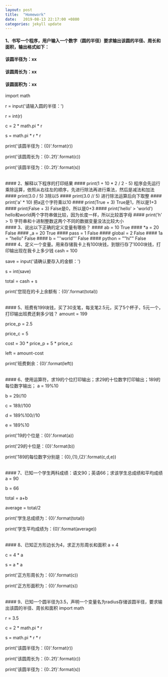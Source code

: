 ```yaml
---
layout: post
title:  "Homework"
date:   2019-08-13 22:17:00 +0800
categories: jekyll update
---
```

#### 1、书写一个程序，用户输入一个数字（圆的半径）要求输出该圆的半径、周长和面积，输出格式如下：

#### 该圆半径为：xx
#### 该圆周长为：xx
#### 该圆面积为：xx


import math

r = input('请输入圆的半径：')

r = int(r)

c = 2 * math.pi * r

s = math.pi * r * r

print('该圆半径为：{0}'.format(r))

print('该圆周长为：{0:.2f}'.format(c))

print('该圆半径为：{0:.2f}'.format(s))

<br/>
#### 2、解释以下程序的打印结果
#### print(1 + 10 * 2 / 2 - 5)
程序会先运行乘除运算，依照从右往左的顺序，先进行除法再进行乘法，然后是减法和加法
#### print(3.0 / 5)
3除以5
#### print(3.0 // 5)
进行除法运算后向下取整
#### print('a' * 10)
把a这个字符乘以10
#### print(True + 3)
True是1，所以是1+3
#### print(False + 3)
False是0，所以是0+3
#### print('hello' > 'world')
hello和world两个字符串做比较，因为长度一样，所以比较首字母
#### print('h' > 1)
字符串和十进制整数这两个不同的数据变量没法比较大小

<br/>
#### 3、说出以下正确的定义变量有哪些？
#### ab = 10
True
#### *a = 20
False
#### _a = 20
True
#### pass = 1
False
#### global = 2
False
#### 1a = "hello"
False
#### b = '''world'''
False
#### python = ""hi""
False

<br/>
#### 4、定义一个变量。用来存储我卡上有100块钱，到银行存了1000块钱，打印输出现在我卡上多少钱
cash = 100

save = input('请确认要存入的金额：')

s = int(save)

total = cash + s

print('您现在的卡上余额有：{0}'.format(total))

<br/>
#### 5、班费有199块钱，买了30支笔，每支笔2.5元，买了5个杯子，5元一个，打印输出班费还剩多少钱？
amount = 199

price_p = 2.5

price_c = 5

cost = 30 * price_p + 5 * price_c

left = amount-cost

print('班费剩余：{0}'.format(left))

<br/>
#### 6、使用运算符，求19的个位打印输出；求29的十位数字打印输出；189的每位数字输出；
a = 19%10

b = 29//10

c = 189//100

d = 189%100//10

e = 189%10

print('19的个位是：{0}'.format(a))

print('29的十位是：{0}'.format(b))

print('189的每位数字分别是：{0},{1},{2}'.format(c,d,e))

<br/>
#### 7、已知一个学生两科成绩：语文90；英语66；求该学生总成绩和平均成绩
a = 90

b = 66

total = a+b

average = total/2

print('学生总成绩为：{0}'.format(total))

print('学生平均成绩为：{0}'.format(average))

<br/>
#### 8、已知正方形边长为4，求正方形周长和面积
a = 4

c = 4 * a

s = a * a

print('正方形周长为：{0}'.format(c))

print('正方形面积为：{0}'.format(s))

<br/>
#### 9、已知一个圆半径为3.5，声明一个变量名为radius存储该圆半径，要求输出该圆的半径、周长和面积
import math

r = 3.5

c = 2 * math.pi * r

s = math.pi * r * r

print('该圆半径为：{0}'.format(r))

print('该圆周长为：{0:.2f}'.format(c))

print('该圆半径为：{0:.2f}'.format(s))


